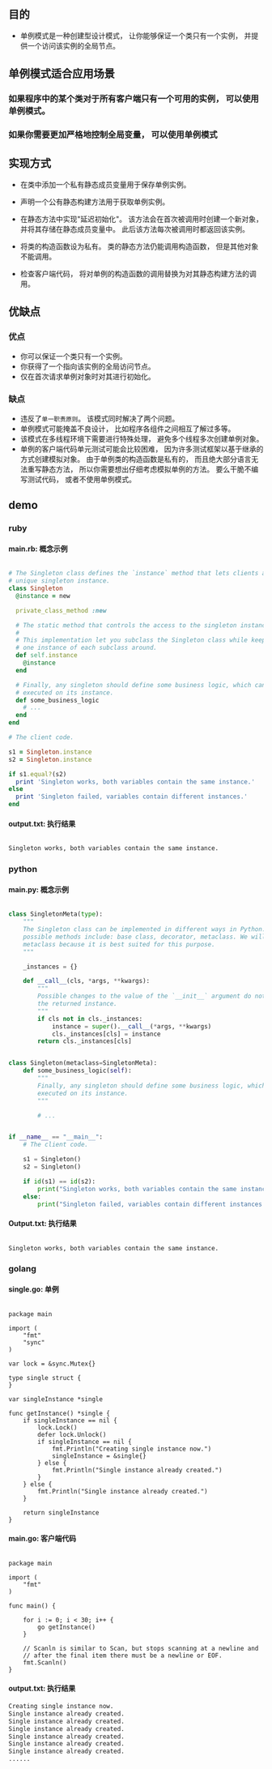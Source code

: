 ## 目的
- 单例模式是一种创建型设计模式， 让你能够保证一个类只有一个实例， 并提供一个访问该实例的全局节点。


##  单例模式适合应用场景


### 如果程序中的某个类对于所有客户端只有一个可用的实例， 可以使用单例模式。


### 如果你需要更加严格地控制全局变量， 可以使用单例模式



## 实现方式

- 在类中添加一个私有静态成员变量用于保存单例实例。

- 声明一个公有静态构建方法用于获取单例实例。

- 在静态方法中实现"延迟初始化"。 该方法会在首次被调用时创建一个新对象， 并将其存储在静态成员变量中。 此后该方法每次被调用时都返回该实例。

- 将类的构造函数设为私有。 类的静态方法仍能调用构造函数， 但是其他对象不能调用。

- 检查客户端代码， 将对单例的构造函数的调用替换为对其静态构建方法的调用。


## 优缺点

### 优点

- 你可以保证一个类只有一个实例。
- 你获得了一个指向该实例的全局访问节点。
- 仅在首次请求单例对象时对其进行初始化。

### 缺点

- 违反了`单一职责原则`。 该模式同时解决了两个问题。
- 单例模式可能掩盖不良设计， 比如程序各组件之间相互了解过多等。
- 该模式在多线程环境下需要进行特殊处理， 避免多个线程多次创建单例对象。
- 单例的客户端代码单元测试可能会比较困难， 因为许多测试框架以基于继承的方式创建模拟对象。 由于单例类的构造函数是私有的， 而且绝大部分语言无法重写静态方法， 所以你需要想出仔细考虑模拟单例的方法。 要么干脆不编写测试代码， 或者不使用单例模式。

## demo

### ruby

#### main.rb: 概念示例

```ruby

# The Singleton class defines the `instance` method that lets clients access the
# unique singleton instance.
class Singleton
  @instance = new

  private_class_method :new

  # The static method that controls the access to the singleton instance.
  #
  # This implementation let you subclass the Singleton class while keeping just
  # one instance of each subclass around.
  def self.instance
    @instance
  end

  # Finally, any singleton should define some business logic, which can be
  # executed on its instance.
  def some_business_logic
    # ...
  end
end

# The client code.

s1 = Singleton.instance
s2 = Singleton.instance

if s1.equal?(s2)
  print 'Singleton works, both variables contain the same instance.'
else
  print 'Singleton failed, variables contain different instances.'
end


```
#### output.txt: 执行结果

```bash

Singleton works, both variables contain the same instance.


```

### python


#### main.py: 概念示例

```python

class SingletonMeta(type):
    """
    The Singleton class can be implemented in different ways in Python. Some
    possible methods include: base class, decorator, metaclass. We will use the
    metaclass because it is best suited for this purpose.
    """

    _instances = {}

    def __call__(cls, *args, **kwargs):
        """
        Possible changes to the value of the `__init__` argument do not affect
        the returned instance.
        """
        if cls not in cls._instances:
            instance = super().__call__(*args, **kwargs)
            cls._instances[cls] = instance
        return cls._instances[cls]


class Singleton(metaclass=SingletonMeta):
    def some_business_logic(self):
        """
        Finally, any singleton should define some business logic, which can be
        executed on its instance.
        """

        # ...


if __name__ == "__main__":
    # The client code.

    s1 = Singleton()
    s2 = Singleton()

    if id(s1) == id(s2):
        print("Singleton works, both variables contain the same instance.")
    else:
        print("Singleton failed, variables contain different instances.")
```    

####  Output.txt: 执行结果

```bash

Singleton works, both variables contain the same instance.


```

### golang




####  single.go: 单例

```golang

package main

import (
    "fmt"
    "sync"
)

var lock = &sync.Mutex{}

type single struct {
}

var singleInstance *single

func getInstance() *single {
    if singleInstance == nil {
        lock.Lock()
        defer lock.Unlock()
        if singleInstance == nil {
            fmt.Println("Creating single instance now.")
            singleInstance = &single{}
        } else {
            fmt.Println("Single instance already created.")
        }
    } else {
        fmt.Println("Single instance already created.")
    }

    return singleInstance
}

```

####  main.go: 客户端代码


```golang 

package main

import (
    "fmt"
)

func main() {

    for i := 0; i < 30; i++ {
        go getInstance()
    }

    // Scanln is similar to Scan, but stops scanning at a newline and
    // after the final item there must be a newline or EOF.
    fmt.Scanln()
}

```

####  output.txt: 执行结果


```bash
Creating single instance now.
Single instance already created.
Single instance already created.
Single instance already created.
Single instance already created.
Single instance already created.
Single instance already created.
......

```